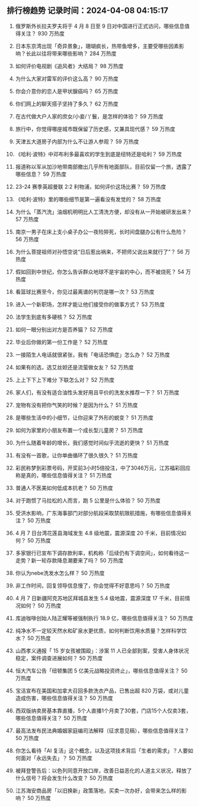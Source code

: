 
## 排行榜趋势 记录时间：2024-04-08 04:15:17
  
  1. 俄罗斯外长拉夫罗夫将于 4 月 8 日至 9 日对中国进行正式访问，哪些信息值得关注？ 930 万热度
    
  2. 日本东京湾出现「奇异景象」，珊瑚疯长，热带鱼增多，主要受哪些因素影响？长此以往将带来哪些影响？ 284 万热度
    
  3. 如何评价电视剧《追风者》大结局？ 98 万热度
    
  4. 为什么大家对雷军的评价这么高？ 90 万热度
    
  5. 你会介意你的恋人是甲状腺癌吗？ 65 万热度
    
  6. 你们网上的聊天搭子坚持了多久？ 62 万热度
    
  7. 在古代做大户人家的庶女/小妾/丫鬟，是怎样的体验？ 59 万热度
    
  8. 旅行中，你觉得哪座城市既保留了历史感，又兼具现代感？ 59 万热度
    
  9. 天津五大道房子内部为什么不让游人参观？ 59 万热度
    
  10. 《哈利·波特》中邓布利多最喜欢的学生到底是纽特还是哈利？ 59 万热度
    
  11. 报道称以军从加沙地带南部撤出几乎所有地面部队，目前仅留一个旅，透露了哪些信息？ 59 万热度
    
  12. 23-24 赛季英超曼联 2:2 利物浦，如何评价这场比赛？ 59 万热度
    
  13. 《哈利·波特》里的哪些细节是第一遍看没有发觉的？ 58 万热度
    
  14. 为什么「蒸汽洗」油烟机明明比人工清洗方便，却没有从一开始被研发出来？ 57 万热度
    
  15. 南京一男子在床上支小桌子办公一夜险猝死，长时间盘腿办公有什么危险？ 56 万热度
    
  16. 为什么菩提祖师对孙悟空说“日后惹出祸来，不把师父说出来就行了”？ 56 万热度
    
  17. 假如回到中世纪，你怎么告诉群众地球不是宇宙的中心，而不被烧死？ 54 万热度
    
  18. 看篮球比赛至今，你见过最离谱的判罚是哪一次？ 53 万热度
    
  19. 进入一个新职场，怎样才能让他们接受你的做事方式？ 53 万热度
    
  20. 法学生到底有多硬核？ 52 万热度
    
  21. 如何一眼分别出对方是否养猫？ 52 万热度
    
  22. 毕业后你做的第一份工作是？ 52 万热度
    
  23. 一接陌生人电话就很紧张，我有「电话恐惧症」怎么办？ 52 万热度
    
  24. 如果有的选，选艾丝妲还是流萤做女友？ 52 万热度
    
  25. 上上下下上下难分 下联怎么对？ 52 万热度
    
  26. 家人们，有没有适合油性头发好用且平价的洗发水推荐一下？ 51 万热度
    
  27. 宠物有没有把你气笑的时候？是因为什么？ 51 万热度
    
  28. 是哪些生活中的小细节，让你迎来了外形的蜕变？ 51 万热度
    
  29. 如何为家里的小朋友布置一个成长型儿童房？ 51 万热度
    
  30. 为什么随着年龄的增长，我们感觉时间似乎流逝的更快？ 51 万热度
    
  31. 有没有一首歌，让你单曲循环了很久很久？ 51 万热度
    
  32. 彩民称梦到彩票号码，开奖前3小时5倍投注，中了3046万元，江苏福彩回应称是真的，哪些信息值得关注？ 51 万热度
    
  33. 普通人不医美如何低成本抗老？ 50 万热度
    
  34. 对于跑惯了马拉松的人而言，跑 5 公里是什么体验？ 50 万热度
    
  35. 受洪水影响，广东海事部门对部分航段采取禁航限航措施，有哪些信息值得关注？ 50 万热度
    
  36. 4 月 7 日台湾花莲县海域发生 4.8 级地震，震源深度 20 千米，目前情况如何？ 50 万热度
    
  37. 多家银行已宣布下调存款利率，机构称「后续仍有下调空间」，如何看待这一走势？新一轮存款降息潮要来了吗？ 50 万热度
    
  38. 你认为nebe洗发水怎么样？ 50 万热度
    
  39. 非工作时间，回复领导信息慢了，你会觉得不好意思吗？ 50 万热度
    
  40. 4 月 7 日新疆阿克苏地区拜城县发生 5.4 级地震，震源深度 17 千米，目前情况如何？ 50 万热度
    
  41. 库迪咖啡创始人陆正耀等被强制执行 18.9 亿，哪些信息值得关注？ 50 万热度
    
  42. 纯净水不一定较天然水和矿泉水更优质，如何判断饮用水质量？怎样科学饮水？ 50 万热度
    
  43. 山西孝义通报「 15 岁女孩被围殴」：涉案 11 人已全部到案，受害人身体状况稳定，案件调查进展如何？ 50 万热度
    
  44. 恒大汽车公告「纽顿集团 5 亿美元战略投资终止」，哪些信息值得关注？ 50 万热度
    
  45. 宝洁宣布在美国和加拿大召回多款洗衣产品，已售出超 820 万袋，或对儿童造成伤害，哪些信息值得关注？ 50 万热度
    
  46. 西双版纳卖房基本靠直播，5个人直播1个月卖了30套，门店15个人仅卖3套，哪些信息值得关注？ 50 万热度
    
  47. 最高法发布民法典婚姻家庭编司法解释（征求意见稿），哪些信息值得关注？ 50 万热度
    
  48. 你怎么看待「AI 复活」这个概念，以及这项技术背后「生者的需求」？人要如何面对「永远失去」？ 50 万热度
    
  49. 被拜登警告后：以色列同意开放口岸，改善日益恶化的人道主义状况，释放了什么信号？将会发生什么改变？ 50 万热度
    
  50. 江苏海安商品房「以旧换新」政策落地，买卖一次办好，会带来怎么样的影响？ 50 万热度
    